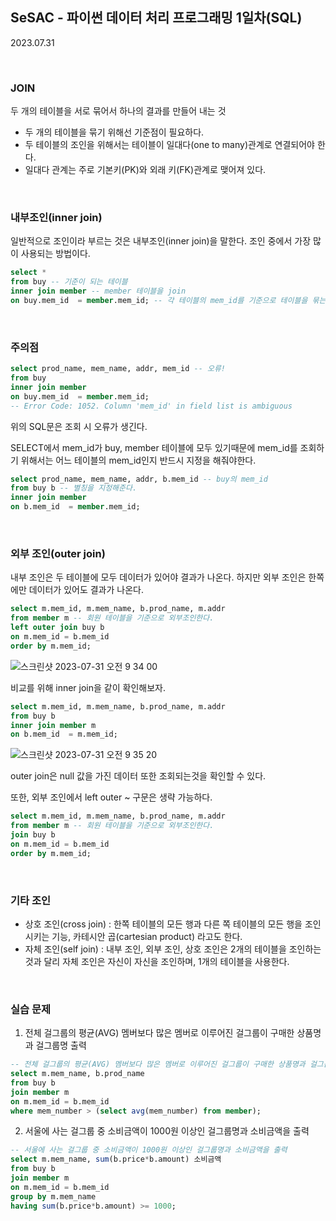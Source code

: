 ## SeSAC - 파이썬 데이터 처리 프로그래밍 1일차(SQL)

2023.07.31

<br>

### JOIN

두 개의 테이블을 서로 묶어서 하나의 결과를 만들어 내는 것

- 두 개의 테이블을 묶기 위해선 기준점이 필요하다.
- 두 테이블의 조인을 위해서는 테이블이 일대다(one to many)관계로 연결되어야 한다.
- 일대다 관계는 주로 기본키(PK)와 외래 키(FK)관계로 맺어져 있다.

<br>

### 내부조인(inner join)

일반적으로 조인이라 부르는 것은 내부조인(inner join)을 말한다. 조인 중에서 가장 많이 사용되는 방법이다.

```sql
select *
from buy -- 기준이 되는 테이블
inner join member -- member 테이블을 join
on buy.mem_id  = member.mem_id; -- 각 테이블의 mem_id를 기준으로 테이블을 묶는다.
```

<br>

### 주의점

```sql
select prod_name, mem_name, addr, mem_id -- 오류!
from buy
inner join member 
on buy.mem_id  = member.mem_id;
-- Error Code: 1052. Column 'mem_id' in field list is ambiguous
```

위의 SQL문은 조회 시 오류가 생긴다.

SELECT에서 mem_id가 buy, member 테이블에 모두 있기때문에 mem_id를 조회하기 위해서는 어느 테이블의 mem_id인지 반드시 지정을 해줘야한다.

```sql
select prod_name, mem_name, addr, b.mem_id -- buy의 mem_id
from buy b -- 별칭을 지정해준다.
inner join member 
on b.mem_id  = member.mem_id;
```

<br>

### 외부 조인(outer join)

내부 조인은 두 테이블에 모두 데이터가 있어야 결과가 나온다. 하지만 외부 조인은 한쪽에만 데이터가 있어도 결과가 나온다.

```sql
select m.mem_id, m.mem_name, b.prod_name, m.addr
from member m -- 회원 테이블을 기준으로 외부조인한다.
left outer join buy b
on m.mem_id = b.mem_id 
order by m.mem_id;
```

![스크린샷 2023-07-31 오전 9 34 00](https://github.com/kimbap918/TIL/assets/75712723/a2c9879c-2989-4de7-8cf8-fb1399fed85a)

비교를 위해 inner join을 같이 확인해보자.

```sql
select m.mem_id, m.mem_name, b.prod_name, m.addr
from buy b
inner join member m
on b.mem_id  = m.mem_id;
```

![스크린샷 2023-07-31 오전 9 35 20](https://github.com/kimbap918/TIL/assets/75712723/9b1253f2-aa6b-461f-a32e-470d84bb0704)

outer join은 null 값을 가진 데이터 또한 조회되는것을 확인할 수 있다.

또한, 외부 조인에서 left outer ~ 구문은 생략 가능하다.

```sql
select m.mem_id, m.mem_name, b.prod_name, m.addr
from member m -- 회원 테이블을 기준으로 외부조인한다.
join buy b
on m.mem_id = b.mem_id 
order by m.mem_id;
```

<br>

### 기타 조인

- 상호 조인(cross join) : 한쪽 테이블의 모든 행과 다른 쪽 테이블의 모든 행을 조인시키는 기능, 카테시안 곱(cartesian product) 라고도 한다.
- 자체 조인(self join) : 내부 조인, 외부 조인, 상호 조인은 2개의 테이블을 조인하는것과 달리 자체 조인은 자신이 자신을 조인하며, 1개의 테이블을 사용한다.

<br>

### 실습 문제

1. 전체 걸그룹의 평균(AVG) 멤버보다 많은 멤버로 이루어진 걸그룹이 구매한 상품명과 걸그룹명 출력

```sql
-- 전체 걸그룹의 평균(AVG) 멤버보다 많은 멤버로 이루어진 걸그룹이 구매한 상품명과 걸그룹명 출력
select m.mem_name, b.prod_name
from buy b
join member m
on m.mem_id = b.mem_id
where mem_number > (select avg(mem_number) from member);
```

2. 서울에 사는 걸그룹 중 소비금액이 1000원 이상인 걸그룹명과 소비금액을 출력

```sql
-- 서울에 사는 걸그룹 중 소비금액이 1000원 이상인 걸그룹명과 소비금액을 출력
select m.mem_name, sum(b.price*b.amount) 소비금액
from buy b
join member m
on m.mem_id = b.mem_id
group by m.mem_name
having sum(b.price*b.amount) >= 1000;
```